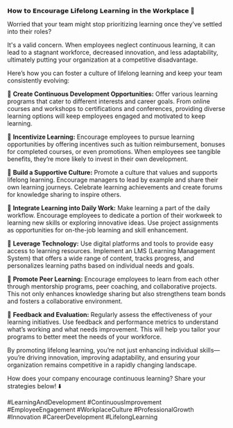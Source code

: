 𝗛𝗼𝘄 𝘁𝗼 𝗘𝗻𝗰𝗼𝘂𝗿𝗮𝗴𝗲 𝗟𝗶𝗳𝗲𝗹𝗼𝗻𝗴 𝗟𝗲𝗮𝗿𝗻𝗶𝗻𝗴 𝗶𝗻 𝘁𝗵𝗲 𝗪𝗼𝗿𝗸𝗽𝗹𝗮𝗰𝗲 🚀

Worried that your team might stop prioritizing learning once they’ve settled into their roles?

It's a valid concern. When employees neglect continuous learning, it can lead to a stagnant workforce, decreased innovation, and less adaptability, ultimately putting your organization at a competitive disadvantage.

Here’s how you can foster a culture of lifelong learning and keep your team consistently evolving:

📌 **Create Continuous Development Opportunities:** 
Offer various learning programs that cater to different interests and career goals. From online courses and workshops to certifications and conferences, providing diverse learning options will keep employees engaged and motivated to keep learning.

📌 **Incentivize Learning:**
Encourage employees to pursue learning opportunities by offering incentives such as tuition reimbursement, bonuses for completed courses, or even promotions. When employees see tangible benefits, they’re more likely to invest in their own development.

📌 **Build a Supportive Culture:**
Promote a culture that values and supports lifelong learning. Encourage managers to lead by example and share their own learning journeys. Celebrate learning achievements and create forums for knowledge sharing to inspire others.

📌 **Integrate Learning into Daily Work:**
Make learning a part of the daily workflow. Encourage employees to dedicate a portion of their workweek to learning new skills or exploring innovative ideas. Use project assignments as opportunities for on-the-job learning and skill enhancement.

📌 **Leverage Technology:**
Use digital platforms and tools to provide easy access to learning resources. Implement an LMS (Learning Management System) that offers a wide range of content, tracks progress, and personalizes learning paths based on individual needs and goals.

📌 **Promote Peer Learning:**
Encourage employees to learn from each other through mentorship programs, peer coaching, and collaborative projects. This not only enhances knowledge sharing but also strengthens team bonds and fosters a collaborative environment.

📌 **Feedback and Evaluation:**
Regularly assess the effectiveness of your learning initiatives. Use feedback and performance metrics to understand what’s working and what needs improvement. This will help you tailor your programs to better meet the needs of your workforce.

By promoting lifelong learning, you’re not just enhancing individual skills—you’re driving innovation, improving adaptability, and ensuring your organization remains competitive in a rapidly changing landscape.

How does your company encourage continuous learning? Share your strategies below! ⬇️

#LearningAndDevelopment #ContinuousImprovement #EmployeeEngagement #WorkplaceCulture #ProfessionalGrowth #Innovation #CareerDevelopment #LifelongLearning